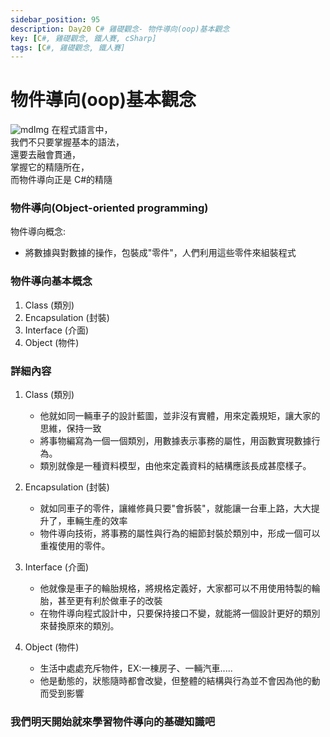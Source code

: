 ```yaml
---
sidebar_position: 95
description: Day20 C# 雞礎觀念- 物件導向(oop)基本觀念
key: [C#, 雞礎觀念, 鐵人賽, cSharp]
tags: [C#, 雞礎觀念, 鐵人賽]
---
```


# 物件導向(oop)基本觀念
![mdImg](https://ithelp.ithome.com.tw/upload/images/20210920/20097001xizPMY5Y3v.png)
在程式語言中，\
我們不只要掌握基本的語法，\
還要去融會貫通，\
掌握它的精隨所在，\
而物件導向正是 C#的精隨

### 物件導向(Object-oriented programming)

物件導向概念:

- 將數據與對數據的操作，包裝成"零件"，人們利用這些零件來組裝程式

### 物件導向基本概念

1. Class (類別)
2. Encapsulation (封裝)
3. Interface (介面)
4. Object (物件)

### 詳細內容

1. Class (類別)

   - 他就如同一輛車子的設計藍圖，並非沒有實體，用來定義規矩，讓大家的思維，保持一致
   - 將事物編寫為一個一個類別，用數據表示事務的屬性，用函數實現數據行為。
   - 類別就像是一種資料模型，由他來定義資料的結構應該長成甚麼樣子。

2. Encapsulation (封裝)

   - 就如同車子的零件，讓維修員只要"會拆裝"，就能讓一台車上路，大大提升了，車輛生產的效率
   - 物件導向技術，將事務的屬性與行為的細節封裝於類別中，形成一個可以重複使用的零件。

3. Interface (介面)
   - 他就像是車子的輪胎規格，將規格定義好，大家都可以不用使用特製的輪胎，甚至更有利於做車子的改裝
   - 在物件導向程式設計中，只要保持接口不變，就能將一個設計更好的類別來替換原來的類別。
4. Object (物件)
   - 生活中處處充斥物件，EX:一棟房子、一輛汽車.....
   - 他是動態的，狀態隨時都會改變，但整體的結構與行為並不會因為他的動而受到影響

### 我們明天開始就來學習物件導向的基礎知識吧

